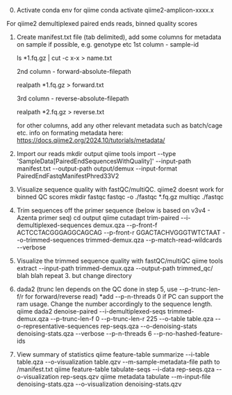 0. Activate conda env for qiime
	conda activate qiime2-amplicon-xxxx.x

For qiime2 demultiplexed paired ends reads, binned quality scores

1. Create manifest.txt file (tab delimited), add some columns for metadata on sample if possible, e.g. genotype etc
	1st column - sample-id

	ls *1.fq.gz | cut -c x-x > name.txt

	2nd column - forward-absolute-filepath

	realpath *1.fq.gz > forward.txt

	3rd column - reverse-absolute-filepath

	realpath *2.fq.gz > reverse.txt

	for other columns, add any other relevant metadata such as batch/cage etc. 
	info on formating metadata here: https://docs.qiime2.org/2024.10/tutorials/metadata/

3. Import our reads
	mkdir output
	qiime tools import --type 'SampleData[PairedEndSequencesWithQuality]' --input-path manifest.txt --output-path output/demux --input-format PairedEndFastqManifestPhred33V2

4. Visualize sequence quality with fastQC/multiQC. qiime2 doesnt work for binned QC scores
	mkdir fastqc
	fastqc -o ./fastqc *.fq.gz
	multiqc ./fastqc
	
5. Trim sequences off the primer sequence (below is based on v3v4 - Azenta primer seq)
	cd output
	qiime cutadapt trim-paired --i-demultiplexed-sequences demux.qza --p-front-f ACTCCTACGGGAGGCAGCAG --p-front-r GGACTACHVGGGTWTCTAAT --o-trimmed-sequences trimmed-demux.qza --p-match-read-wildcards --verbose
	
6. Visualize the trimmed sequence quality with fastQC/multiQC
	qiime tools extract --input-path trimmed-demux.qza --output-path trimmed_qc/
	blah blah repeat 3. but change directory

7. dada2 (trunc len depends on the QC done in step 5, use --p-trunc-len-f/r for forward/reverse read) *add --p-n-threads 0 if PC can support the ram usage. Change the number accordingly to the sequence length.
	qiime dada2 denoise-paired --i-demultiplexed-seqs trimmed-demux.qza --p-trunc-len-f 0 --p-trunc-len-r 225 --o-table table.qza --o-representative-sequences rep-seqs.qza --o-denoising-stats denoising-stats.qza --verbose --p-n-threads 6 --p-no-hashed-feature-ids

8. View summary of statistics
	qiime feature-table summarize --i-table table.qza --o-visualization table.qzv --m-sample-metadata-file path to /manifest.txt
	qiime feature-table tabulate-seqs --i-data rep-seqs.qza --o-visualization rep-seqs.qzv
	qiime metadata tabulate --m-input-file denoising-stats.qza --o-visualization denoising-stats.qzv
